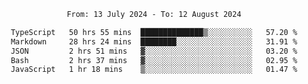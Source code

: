 <div align="center">
<p style="text-align: center;">
<!--START_SECTION:waka-->

```txt
From: 13 July 2024 - To: 12 August 2024

TypeScript   50 hrs 55 mins  ██████████████▒░░░░░░░░░░   57.20 %
Markdown     28 hrs 24 mins  ████████░░░░░░░░░░░░░░░░░   31.91 %
JSON         2 hrs 51 mins   ▓░░░░░░░░░░░░░░░░░░░░░░░░   03.20 %
Bash         2 hrs 37 mins   ▓░░░░░░░░░░░░░░░░░░░░░░░░   02.95 %
JavaScript   1 hr 18 mins    ▒░░░░░░░░░░░░░░░░░░░░░░░░   01.47 %
```

<!--END_SECTION:waka-->
</p>
</div>
